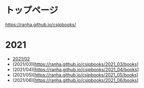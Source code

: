# トップページ
https://ranha.github.io/csjpbooks/

# 2021
* [2021/02](https://ranha.github.io/csjpbooks/2021_02/books)
* (2021/03)[https://ranha.github.io/csjpbooks/2021_03/books]
* (2021/04)[https://ranha.github.io/csjpbooks/2021_04/books]
* (2021/05)[https://ranha.github.io/csjpbooks/2021_05/books]
* (2021/06)[https://ranha.github.io/csjpbooks/2021_06/books]
